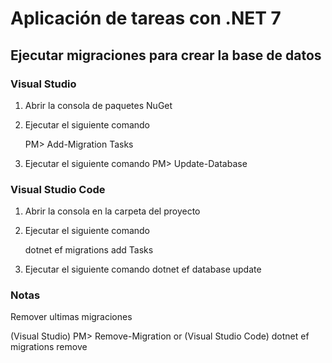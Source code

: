 ﻿
# Aplicación de tareas con .NET 7


## Ejecutar migraciones para crear la base de datos

### Visual Studio 
1. Abrir la consola de paquetes NuGet 

2. Ejecutar el siguiente comando

	PM> Add-Migration Tasks

3. Ejecutar el siguiente comando
	PM> Update-Database

### Visual Studio Code
1. Abrir la consola en la carpeta del proyecto
 
2. Ejecutar el siguiente comando

	dotnet ef migrations add Tasks

3. Ejecutar el siguiente comando
	dotnet ef database update




### Notas

Remover ultimas migraciones 

(Visual Studio)
PM> Remove-Migration
or
(Visual Studio Code)
dotnet ef migrations remove